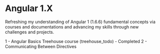 # Angular 1.X

Refreshing my understanding of Angular 1 (1.6.6) fundamental concepts via courses and documentations and advancing my skills through new challenges and projects.


1 - Angular Basics Treehouse course (treehouse_todo) - Completed
2 - Communicating Between Directives